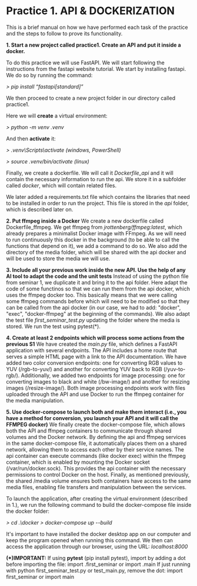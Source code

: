 # Practice 1. API & DOCKERIZATION

This is a brief manual on how we have performed each task of the practice and the steps to follow to prove its functionality.

**1. Start a new project called practice1. Create an API and put it inside a docker.**

To do this practice we will use FastAPI. We will start following the instructions from the fastapi website tutorial. 
We start by installing fastapi. We do so by running the command:

*> pip install “fastapi[standard]”*

We then proceed to create a new project folder in our directory called practice1.

Here we will **create** a virtual environment:

*> python -m venv .venv*

And then **activate** it:

*> .venv\Scripts\activate (windows, PowerShell)*

*> source .venv/bin/activate (linux)*

Finally, we create a dockerfile. We will call it *Dockerfile_api* and it will contain the necessary information to run the api. We store it in a subfolder called *docker*, which will contain related files. 

We later added a requirements.txt file which contains the libraries that need to be installed in order to run the project. This file is stored in the *api* folder, which is described later on.

**2. Put ffmpeg inside a Docker**
We create a new dockerfile called Dockerfile_ffmpeg. We get ffmpeg from *jrottenberg/ffmpeg:latest*, which already prepares a minimalist Docker image with FFmpeg. As we will need to run continuously this docker in the background (to be able to call the functions that depend on it), we add a command to do so. We also add the directory of the media folder, which will be shared with the api docker and will be used to store the media we will use. 

**3. Include all your previous work inside the new API. Use the help of any AI tool to adapt the code and the unit tests**
Instead of using the python file from seminar 1, we duplicate it and bring it to the api folder. Here adapt the code of some functinos so that we can run them from the api docker, which uses the ffmpeg docker too. This basically means that we were calling some ffmpeg commands before which will need to be modified so that they can be called from the api docker (in our case, we had to add: "docker", "exec", "docker-ffmpeg" at the beginning of the commands). We also adapt the test file *first_seminar_test.py* updating the folder where the media is stored. We run the test using pytest(*).

**4. Create at least 2 endpoints which will process some actions from the previous S1**
We have created the *main.py* file, which defines a FastAPI application with several endpoints. The API includes a home route that serves a simple HTML page with a link to the API documentation. We have added two color conversion endpoints: one for converting RGB values to YUV (/rgb-to-yuv/) and another for converting YUV back to RGB (/yuv-to-rgb/). Additionally, we added two endpoints for image processing: one for converting images to black and white (/bw-image/) and another for resizing images (/resize-image/). Both image processing endpoints work with files uploaded through the API and use Docker to run the ffmpeg container for the media manipulation.

**5. Use docker-compose to launch both and make them interact (i.e., you have a method for conversion, you launch your API and it will call the FFMPEG docker)**
We finally create the docker-compose file, which allows both the API and ffmpeg containers to communicate through shared volumes and the Docker network. By defining the api and ffmpeg services in the same docker-compose file, it automatically places them on a shared network, allowing them to access each other by their service names. The api container can execute commands (like docker exec) within the ffmpeg container, which is enabled by mounting the Docker socket (/var/run/docker.sock). This provides the api container with the necessary permissions to control Docker on the host. Finally, as mentioned previously, the shared /media volume ensures both containers have access to the same media files, enabling file transfers and manipulation between the services. 

To launch the application, after creating the virtual environment (described in 1.), we run the following command to build the docker-compose file inside the docker folder: 

*> cd .\docker*
*> docker-compose up --build*

It's important to have installed the docker desktop app on our computer and keep the program opened when running this command. We then can access the application through our browser, using the URL: *localhost:8000*

**(*)IMPORTANT:**
If using **pytest** (pip install pytest), import by adding a dot before importing the file: import .first_seminar or import .main
If just running with python first_seminar_test.py or test_main.py, remove the dot: import first_seminar or import main
